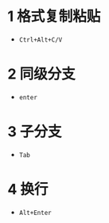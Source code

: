 # 1 格式复制粘贴

* `Ctrl+Alt+C/V`



# 2 同级分支

* `enter`



# 3 子分支

* `Tab`



# 4 换行

* `Alt+Enter`



